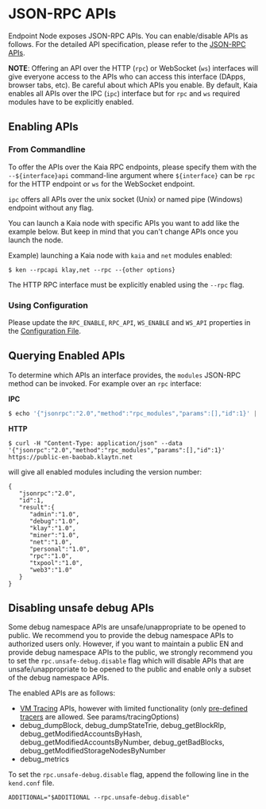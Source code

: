 # JSON-RPC APIs

Endpoint Node exposes JSON-RPC APIs. You can enable/disable APIs as follows. For the detailed API specification, please refer to the [JSON-RPC APIs](../../../references/json-rpc/klay/account-created). 

**NOTE**: Offering an API over the HTTP (`rpc`) or WebSocket (`ws`) interfaces will give everyone
access to the APIs who can access this interface (DApps, browser tabs, etc). Be careful about which APIs
you enable. By default, Kaia enables all APIs over the IPC (`ipc`) interface but for `rpc` and `ws` required modules have to be explicitly enabled.

## Enabling APIs  <a id="enabling-apis"></a>

### From Commandline <a id="from-commandline"></a>

To offer the APIs over the Kaia RPC endpoints, please specify them with the `--${interface}api`
command-line argument where `${interface}` can be `rpc` for the HTTP endpoint or `ws` for the WebSocket endpoint.

`ipc` offers all APIs over the unix socket (Unix) or named pipe (Windows) endpoint without any flag.

You can launch a Kaia node with specific APIs you want to add like the example below. But keep in mind that you can't change APIs once you launch the node.

Example) launching a Kaia node with `kaia` and `net` modules enabled:

```shell
$ ken --rpcapi klay,net --rpc --{other options}
```

The HTTP RPC interface must be explicitly enabled using the `--rpc` flag.

### Using Configuration <a id="using-configuration"></a>

Please update the `RPC_ENABLE`, `RPC_API`, `WS_ENABLE` and  `WS_API` properties in the [Configuration File](../../misc/operation/configuration.md).

## Querying Enabled APIs <a id="querying-enabled-apis"></a>

To determine which APIs an interface provides, the `modules` JSON-RPC method can be invoked. For
example over an `rpc` interface:

**IPC**

```javascript
$ echo '{"jsonrpc":"2.0","method":"rpc_modules","params":[],"id":1}' | nc -U kaia.ipc
```

**HTTP**

```shell
$ curl -H "Content-Type: application/json" --data '{"jsonrpc":"2.0","method":"rpc_modules","params":[],"id":1}' https://public-en-baobab.klaytn.net
```

will give all enabled modules including the version number:

```
{
   "jsonrpc":"2.0",
   "id":1,
   "result":{
      "admin":"1.0",
      "debug":"1.0",
      "klay":"1.0",
      "miner":"1.0",
      "net":"1.0",
      "personal":"1.0",
      "rpc":"1.0",
      "txpool":"1.0",
      "web3":"1.0"
   }
}
```

## Disabling unsafe debug APIs <a id="disabling-unsafe-debug-apis"></a>

Some debug namespace APIs are unsafe/unappropriate to be opened to public.
We recommend you to provide the debug namespace APIs to authorized users only.
However, if you want to maintain a public EN and provide debug namespace APIs to the public,
we strongly recommend you to set the `rpc.unsafe-debug.disable` flag which will disable APIs
that are unsafe/unappropriate to be opened to the public and enable only a subset of the debug namespace APIs.

The enabled APIs are as follows:

- [VM Tracing](../../../references/json-rpc/debug/trace-bad-block) APIs, however with limited functionality (only [pre-defined tracers](../../../references/json-rpc/debug/trace-bad-block) are allowed. See params/tracingOptions)
- debug_dumpBlock, debug_dumpStateTrie, debug_getBlockRlp, debug_getModifiedAccountsByHash, debug_getModifiedAccountsByNumber, debug_getBadBlocks, debug_getModifiedStorageNodesByNumber
- debug_metrics

To set the `rpc.unsafe-debug.disable` flag, append the following line in the `kend.conf` file.

```
ADDITIONAL="$ADDITIONAL --rpc.unsafe-debug.disable"
```
